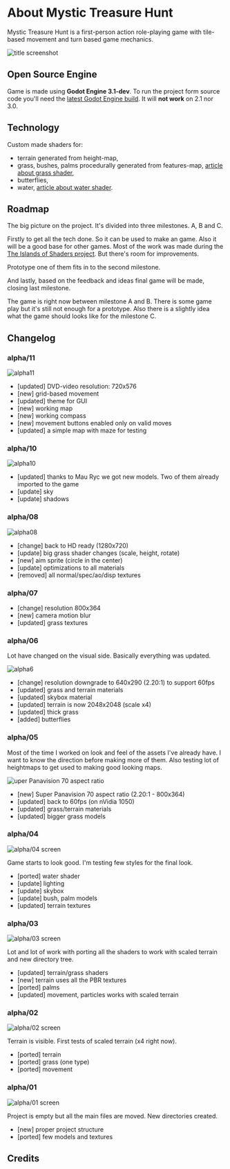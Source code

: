 # About Mystic Treasure Hunt
Mystic Treasure Hunt is a first-person action role-playing game with tile-based movement and turn based game mechanics.

![title screenshot](web-stuff/title_screen.png)

## Open Source Engine
Game is made using **Godot Engine 3.1-dev**. To run the project form source code you'll need the [latest Godot Engine build](http://docs.godotengine.org/en/latest/development/compiling/). It will **not work** on 2.1 nor 3.0.

## Technology
Custom made shaders for:
- terrain generated from height-map,
- grass, bushes, palms procedurally generated from features-map, [article about grass shader](https://bits.krzysztofjankowski.com/how-i-grow-with-grass-shader/),
- butterflies,
- water, [article about water shader](http://krzysztofjankowski.com/blog/water-shader-in-godotengine-3.html).

## Roadmap

The big picture on the project. It's divided into three milestones. A, B and C.

Firstly to get all the tech done. So it can be used to make an game. Also it will be a good base for other games. Most of the work was made during the [The Islands of Shaders project](https://github.com/w84death/the-islands-of-shaders). But there's room for improvements.

Prototype one of them fits in to the second milestone. 

And lastly, based on the feedback and ideas final game will be made, closing last milestone.

The game is right now between milestone A and B. There is some game play but it's still not enough for a prototype. Also there is a slightly idea what the game should looks like for the milestone C.

## Changelog

### alpha/11

![alpha11](web-stuff/alpha11.png)

- [updated] DVD-video resolution: 720x576
- [new] grid-based movement
- [updated] theme for GUI
- [new] working map
- [new] working compass
- [new] movement buttons enabled only on valid moves
- [updated] a simple map with maze for testing

### alpha/10

![alpha10](web-stuff/alpha10.png)

- [updated] thanks to Mau Ryc we got new models. Two of them already imported to the game
- [update] sky
- [update] shadows

### alpha/08

![alpha08](web-stuff/alpha08.png)

- [change] back to HD ready (1280x720)
- [update] big grass shader changes (scale, height, rotate)
- [new] aim sprite (circle in the center)
- [update] optimizations to all materials
- [removed] all normal/spec/ao/disp textures

### alpha/07

- [change] resolution 800x364
- [new] camera motion blur
- [updated] grass textures

### alpha/06

Lot have changed on the visual side. Basically everything was updated.

![alpha6](web-stuff/alpha06.png)

- [change] resolution downgrade to 640x290 (2.20:1) to support 60fps
- [updated] grass and terrain materials
- [updated] skybox material
- [updated] terrain is now 2048x2048 (scale x4)
- [updated] thick grass
- [added] butterflies

### alpha/05

Most of the time I worked on look and feel of the assets I've already have. I want to know the direction before making more of them. Also testing lot of heightmaps to get used to making good looking maps.

![uper Panavision 70 aspect ratio ](web-stuff/alpha05.png)

- [new] Super Panavision 70 aspect ratio (2.20:1 - 800x364)
- [updated] back to 60fps (on nVidia 1050)
- [updated] grass/terrain materials
- [updated] bigger grass models

### alpha/04

![alpha/04 screen](web-stuff/alpha04.png)

Game starts to look good. I'm testing few styles for the final look.

- [ported] water shader
- [update] lighting
- [update] skybox
- [update] bush, palm models
- [updated] terrain textures

### alpha/03

![alpha/03 screen](web-stuff/alpha03.png)

Lot and lot of work with porting all the shaders to work with scaled terrain and new directory tree.

- [updated] terrain/grass shaders
- [new] terrain uses all the PBR textures
- [ported] palms
- [updated] movement, particles works with scaled terrain

### alpha/02

![alpha/02 screen](web-stuff/alpha02.png)

Terrain is visible. First tests of scaled terrain (x4 right now).

- [ported] terrain
- [ported] grass (one type)
- [ported] movement

### alpha/01

![alpha/01 screen](web-stuff/alpha01.png)

Project is empty but all the main files are moved. New directories created.

- [new] proper project structure
- [ported] few models and textures



## Credits

